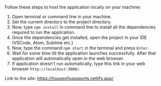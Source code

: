 
 Follow these steps to host the application locally on your machine:
1.  Open terminal or command line in your machine.
2.  Set the current directory to the project directory.
3.  Now, type `npm install` in command line to install all the dependencies required to run the application.
4.  Once the dependencies get installed, open the project in your IDE (VSCode, Atom, Sublime etc.)
5.  Now, type the command `npm start` in the terminal and press `Enter`.
6.  Wait for some time till the application launches successfully. After that application will automatically open in the web browser.
7.  If application doesn't run automatically, type this link in your web browser `http://localhost:3000/`.

Link to the site: https://houseofpassports.netlify.app/

